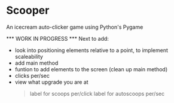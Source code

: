 # Scooper
An icecream auto-clicker game using Python's Pygame

*** WORK IN PROGRESS ***
Next to add:
 - look into positioning elements relative to a point, to implement scaleability
 - add main method
 - funtion to add elements to the screen (clean up main method)
 - clicks per/sec
 - view what upgrade you are at 
   > label for scoops per/click
   > label for autoscoops per/sec